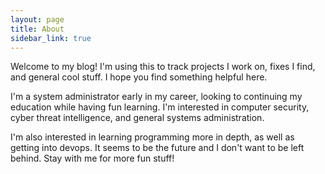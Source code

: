 ```yaml
---
layout: page
title: About
sidebar_link: true
---
```


<p class="message">
Welcome to my blog! I'm using this to track projects I work on, fixes I find, and general cool stuff. I hope you find something helpful here.
</p>

I'm a system administrator early in my career, looking to continuing my education while having fun learning. I'm interested in computer security, cyber threat intelligence, and general systems administration.

I'm also interested in learning programming more in depth, as well as getting into devops. It seems to be the future and I don't want to be left behind. Stay with me for more fun stuff!
